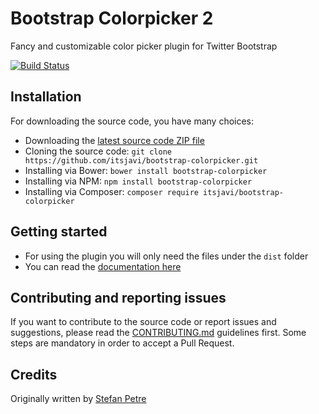 # Bootstrap Colorpicker 2

Fancy and customizable color picker plugin for Twitter Bootstrap

[![Build Status](https://api.travis-ci.org/farbelous/bootstrap-colorpicker.svg?branch=master)](https://travis-ci.org/itsjavi/bootstrap-colorpicker)

## Installation
For downloading the source code, you have many choices:

- Downloading the [latest source code ZIP file](https://github.com/itsjavi/bootstrap-colorpicker/archive/master.zip)
- Cloning the source code: `git clone https://github.com/itsjavi/bootstrap-colorpicker.git`
- Installing via Bower: `bower install bootstrap-colorpicker`
- Installing via NPM: `npm install bootstrap-colorpicker`
- Installing via Composer: `composer require itsjavi/bootstrap-colorpicker`

## Getting started
- For using the plugin you will only need the files under the `dist` folder
- You can read the [documentation here](https://itsjavi.com/bootstrap-colorpicker/)

## Contributing and reporting issues
If you want to contribute to the source code or report issues and suggestions, please read the [CONTRIBUTING.md](CONTRIBUTING.md) guidelines first. Some steps are mandatory in order to accept a Pull Request.

## Credits
Originally written by [Stefan Petre](http://www.eyecon.ro/)
